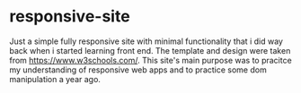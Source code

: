 # responsive-site

Just a simple fully responsive site with minimal functionality that i did way back when i started learning front end. The template and design were taken from https://www.w3schools.com/. This site's main purpose was to pracitce my understanding of responsive web apps and to practice some dom manipulation a year ago.
